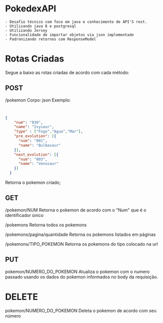 # PokedexAPI
    - Desafio técnico com foco em java e conhecimento de API'S rest.
    - Utilizando java 8 e postgresql
    - Utilizando Jersey
    - Funcionalidade de importar objetos via json implementado
    - Padronizando retornos com ResponseModel
# Rotas Criadas
Segue a baixo as rotas criadas de acordo com cada método:
## POST
/pokemon
Corpo: json
Exemplo:
```json


{
    "num": "030",
    "name": "Ivysaur",
    "type" : ["Fogo","Agua","Mar"],
    "pre_evolution": [{
      "num": "001",
      "name": "Bulbasaur"
    }],
    "next_evolution": [{
      "num": "003",
      "name": "Venusaur"
    }]
  }
```
  Retorna o pokemon criado;
## GET
/pokemon/NUM
Retorna o pokemon de acordo com o "Num" que é o identificador único

/pokemons
Retorna todos os pokemons

/pokemons/pagina/quantidade
Retorna os pokemons listados em páginas

/pokemons/TIPO_POKEMON
Retorna os pokemons do tipo colocado na url

## PUT
pokemon/NUMERO_DO_POKEMON
Atualiza o pokemon com o numero passado usando os dados do pokemon informados no body da requisição.

# DELETE
pokemon/NUMERO_DO_POKEMON
Deleta o pokemon de acordo com seu número



